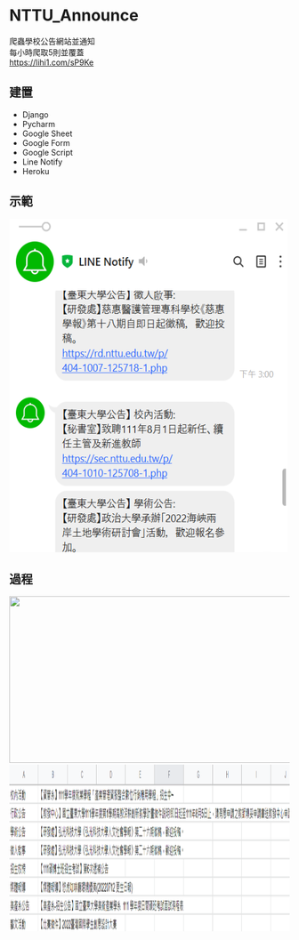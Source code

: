 # NTTU_Announce
爬蟲學校公告網站並通知
<br>每小時爬取5則並覆蓋<br>
https://lihi1.com/sP9Ke

## 建置
* Django
* Pycharm
* Google Sheet
* Google Form
* Google Script
* Line Notify
* Heroku

## 示範
<img width="500" height="600" src="https://github.com/SmallliDinosaur/NTTU_Announce/blob/main/%E7%AF%84%E4%BE%8B.png"/>

## 過程
<img width="700" height="300" src="https://github.com/SmallliDinosaur/NTTU_Announce/blob/main/image/%E9%80%A3.png"/>
<img width="700" height="300" src="https://github.com/SmallliDinosaur/NTTU_Announce/blob/main/image/sheet.png"/>

<br>



